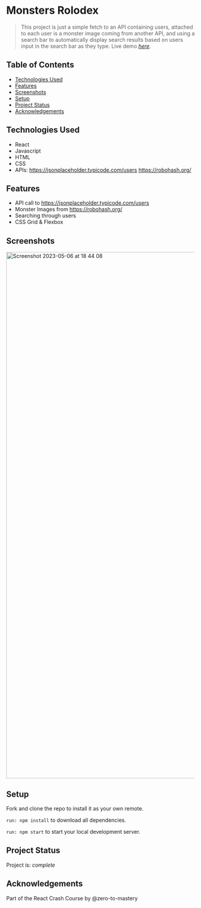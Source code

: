 # Monsters Rolodex
> This project is just a simple fetch to an API containing users, attached to each user is a monster image coming from another API, and using a search bar to automatically display search results based on users input in the search bar as they type.
> Live demo [_here_](https://saidam90.github.io/monsters-rolodex/).

## Table of Contents
* [Technologies Used](#technologies-used)
* [Features](#features)
* [Screenshots](#screenshots)
* [Setup](#setup)
* [Project Status](#project-status)
* [Acknowledgements](#acknowledgements)


## Technologies Used
- React
- Javascript
- HTML
- CSS
- APIs:
https://jsonplaceholder.typicode.com/users
https://robohash.org/

## Features
- API call to https://jsonplaceholder.typicode.com/users
- Monster Images from https://robohash.org/
- Searching through users
- CSS Grid & Flexbox


## Screenshots
<img width="1407" alt="Screenshot 2023-05-06 at 18 44 08" src="https://user-images.githubusercontent.com/74564476/236631110-101ba286-3336-40ac-8af1-7494beaf07da.png">


## Setup
Fork and clone the repo to install it as your own remote.

`run: npm install` to download all dependencies.

`run: npm start` to start your local development server.


## Project Status
Project is: _complete_


## Acknowledgements
Part of the React Crash Course by @zero-to-mastery
